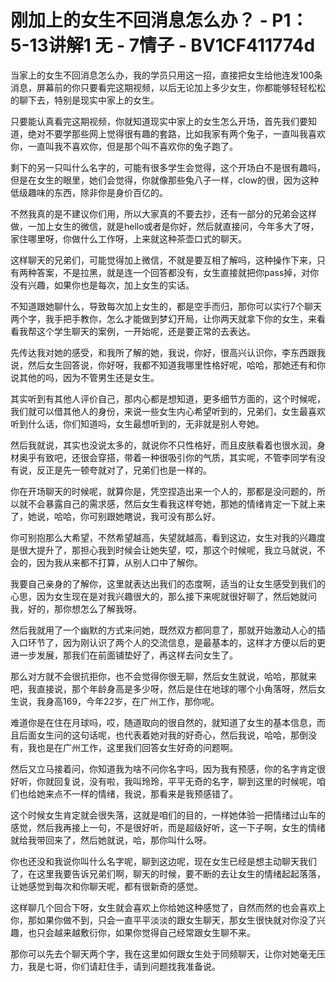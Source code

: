 # 刚加上的女生不回消息怎么办？ - P1：5-13讲解1 无 - 7情子 - BV1CF411774d

当家上的女生不回消息怎么办，我的学员只用这一招，直接把女生给他连发100条消息，屏幕前的你只要看完这期视频，以后无论加上多少女生，你都能够轻轻松松的聊下去，特别是现实中家上的女生。

只要能认真看完这期视频，你就知道现实中家上的女生怎么开场，首先我们要知道，绝对不要学那些网上觉得很有趣的套路，比如我家有两个兔子，一直叫我喜欢你，一直叫我不喜欢你，但是那个叫不喜欢你的兔子跑了。

剩下的另一只叫什么名字的，可能有很多学生会觉得，这个开场白不是很有趣吗，但是在女生的眼里，她们会觉得，你就像那些兔八子一样，clow的很，因为这种低级趣味的东西，除非你是身价百亿的。

不然我真的是不建议你们用，所以大家真的不要去抄，还有一部分的兄弟会这样做，一加上女生的微信，就是hello或者是你好，然后就直接问，今年多大了呀，家住哪里呀，你做什么工作呀，上来就这种茶壶口式的聊天。

这样聊天的兄弟们，可能觉得加上微信，不就是要互相了解吗，这种操作下来，只有两种答案，不是拉黑，就是连一个回答都没有，女生直接就把你pass掉，对你没有兴趣，如果你也是每次，加上女生的实话。

不知道跟她聊什么，导致每次加上女生的，都是空手而归，那你可以实行7个聊天两个字，我手把手教你，怎么才能做到梦幻开局，让你两天就拿下你的女生，来看看我帮这个学生聊天的案例，一开始呢，还是要正常的去表达。

先传达我对她的感受，和我所了解的她，我说，你好，很高兴认识你，李东西跟我说，然后女生回答说，你好呀，我都不知道我哪里性格好呢，哈哈，那她还有和你说其他的吗，因为不管男生还是女生。

其实听到有其他人评价自己，那内心都是想知道，更多细节方面的，这个时候呢，我们就可以借其他人的身份，来说一些女生内心希望听到的，兄弟们，女生最喜欢听到什么话，你们知道吗，女生最想听到的，无非就是别人夸她。

然后我就说，其实也没说太多的，就说你不只性格好，而且皮肤看着也很水润，身材奥乎有致吧，还很会穿搭，带着一种很吸引你的气质，其实呢，不管李同学有没有说，反正是先一顿夸就对了，兄弟们也是一样的。

你在开场聊天的时候呢，就算你是，凭空捏造出来一个人的，那都是没问题的，所以就不会暴露自己的需求感，然后女生看我这样夸她，那她的情绪肯定一下就上来了，她说，哈哈，你可别跟她瞎说，我可没有那么好。

你可别抱那么大希望，不然希望越高，失望就越高，看到这边，女生对我的兴趣度是很大提升了，那担心我到时候会让她失望，哎，那这个时候呢，我立马就说，不会的，因为我从来都不打算，从别人口中了解你。

我要自己亲身的了解你，这里就表达出我们的态度啊，适当的让女生感受到我们的心思，因为女生现在是对我兴趣很大的，那么接下来呢就很好聊了，然后她就问我，好的，那你想怎么了解我呀。

然后我就用了一个幽默的方式来问她，既然双方都同意了，那就开始激动人心的插入口环节了，因为刚认识了两个人的交流信息，是最基本的，这样才方便以后的更进一步发展，那我们在前面铺垫好了，再这样去问女生了。

那么对方就不会很抗拒你，也不会觉得你很无聊，然后女生就说，哈哈，那就来吧，我直接说，那个年龄身高是多少呀，然后是住在地球的哪个小角落呀，然后女生说，我身高169，今年22岁，在广州工作，那你呢。

难道你是在住在月球吗，哎，随道取向的很自然的，就知道了女生的基本信息，而且后面女生问的这句话呢，也代表着她对我的好奇心，然后我说，哈哈，那倒没有，我也是在广州工作，这里我们回答女生好奇的问题啊。

然后又立马接着问，你知道我为啥不问你名字吗，因为我有预感，你的名字肯定很好听，你就回复说，没有啦，我叫玲玲，平平无奇的名字，聊到这里的时候呢，咱们也给她来点不一样的情绪，我说，那看来是我预感错了。

这个时候女生肯定就会很失落，这就是咱们的目的，一样她体验一把情绪过山车的感觉，然后我再接上一句，不是很好听，而是超级好听，这一下子啊，女生的情绪就给我带回来了，然后她就说，哈，那你叫什么呀。

你也还没和我说你叫什么名字呢，聊到这边呢，现在女生已经是想主动聊天我们了，在这里我要告诉兄弟们啊，聊天的时候，要不断的去让女生的情绪起起落落，让她感觉到每次和你聊天呢，都有很新奇的感觉。

这样聊几个回合下呀，女生就会喜欢上你给她这种感觉了，自然而然的也会喜欢上你，那如果你做不到，只会一直平平淡淡的跟女生聊天，那女生很快就对你没了兴趣，也只会越来越敷衍你，如果你觉得自己经常跟女生聊不来。

那你可以先去个聊天两个字，我在这里如何跟女生处于同频聊天，让你对她毫无压力，我是七哥，你们请赶住手，请到问题找我准备说。